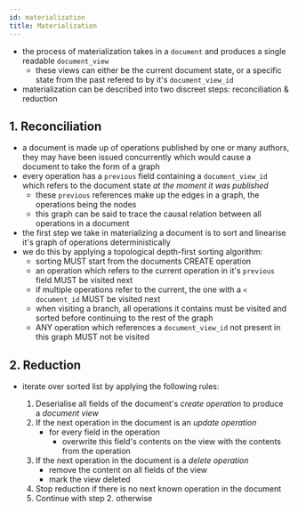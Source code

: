 ```yaml
---
id: materialization
title: Materialization
---
```


- the process of materialization takes in a `document` and produces a single readable `document_view`
  - these views can either be the current document state, or a specific state from the past refered to by it's `document_view_id`
- materialization can be described into two discreet steps: reconciliation & reduction

## 1. Reconciliation

- a document is made up of operations published by one or many authors, they may have been issued concurrently which would cause a document to take the form of a graph
- every operation has a `previous` field containing a `document_view_id` which refers to the document state _at the moment it was published_
  - these `previous` references make up the edges in a graph, the operations being the nodes
  - this graph can be said to trace the causal relation between all operations in a document
- the first step we take in materializing a document is to sort and linearise it's graph of operations deterministically
- we do this by applying a topological depth-first sorting algorithm:
  - sorting MUST start from the documents CREATE operation
  - an operation which refers to the current operation in it's `previous` field MUST be visited next
  - if multiple operations refer to the current, the one with a `<` `document_id` MUST be visited next
  - when visiting a branch, all operations it contains must be visited and sorted before continuing to the rest of the graph
  - ANY operation which references a `document_view_id` not present in this graph MUST not be visited

## 2. Reduction

- iterate over sorted list by applying the following rules:

  1. Deserialise all fields of the document's _create operation_ to produce a _document view_
  2. If the next operation in the document is an _update operation_
     - for every field in the operation
       - overwrite this field's contents on the view with the contents from the operation
  3. If the next operation in the document is a _delete operation_
     - remove the content on all fields of the view
     - mark the view deleted
  4. Stop reduction if there is no next known operation in the document
  5. Continue with step 2. otherwise
